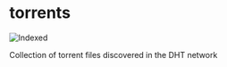 torrents 
========
![Indexed](https://img.shields.io/badge/indexed-6477-blue)

Collection of torrent files discovered in the DHT network
